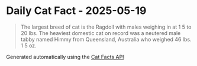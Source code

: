 # Daily Cat Fact - 2025-05-19

> The largest breed of cat is the Ragdoll with males weighing in at 1 5 to 20 lbs. The heaviest domestic cat on record was a neutered male tabby named Himmy from Queensland, Australia who weighed 46 lbs. 1 5 oz.

Generated automatically using the [Cat Facts API](https://catfact.ninja)
